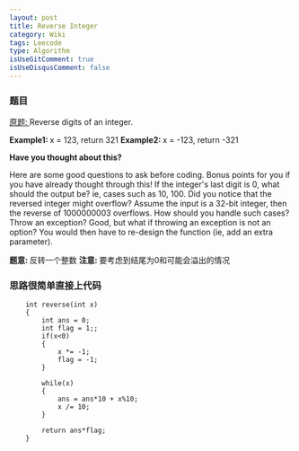 ```yaml
---
layout: post
title: Reverse Integer 
category: Wiki
tags: Leecode
type: Algorithm
isUseGitComment: true
isUseDisqusComment: false
---
```


### 题目
[原题: ](//oj.leetcode.com/problems/reverse-integer/)Reverse digits of an integer.

<b>Example1: </b>x = 123, return 321
<b>Example2: </b>x = -123, return -321

<b>Have you thought about this?</b>

Here are some good questions to ask before coding. Bonus points for you if you have already thought through this!
If the integer's last digit is 0, what should the output be? ie, cases such as 10, 100.
Did you notice that the reversed integer might overflow? Assume the input is a 32-bit integer, then the reverse of 1000000003 overflows. How should you handle such cases?
Throw an exception? Good, but what if throwing an exception is not an option? You would then have to re-design the function (ie, add an extra parameter).

<b>题意: </b>反转一个整数
<b>注意: </b>要考虑到结尾为0和可能会溢出的情况

### 思路很简单直接上代码

		int reverse(int x) 
        {
            int ans = 0;
            int flag = 1;;
            if(x<0)
            {
                x *= -1;
                flag = -1;
            }
            
            while(x)
            {
                ans = ans*10 + x%10;
                x /= 10;
            }
            
            return ans*flag;
        }